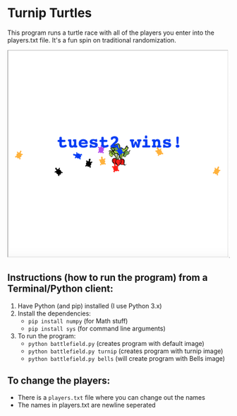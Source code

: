 # Turnip Turtles
This program runs a turtle race with all of the players you enter into the players.txt file. It's a fun spin on traditional randomization.

![Alt](/images/turnip-turtles.png "Turnip Turtles")

## Instructions (how to run the program) from a Terminal/Python client:
1. Have Python (and pip) installed (I use Python 3.x)
2. Install the dependencies:
    - `pip install numpy`               (for Math stuff)
    - `pip install sys`                 (for command line arguments)
3. To run the program: 
    - `python battlefield.py`           (creates program with default image)
    - `python battlefield.py turnip`    (creates program with turnip image)
    - `python battlefield.py bells`     (will create program with Bells image)

## To change the players:
- There is a `players.txt` file where you can change out the names
- The names in players.txt are newline seperated
